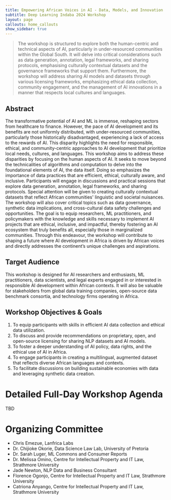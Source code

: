 ```yaml
---
title: Empowering African Voices in AI - Data, Models, and Innovation
subtitle: Deep Learning Indaba 2024 Workshop
layout: page
callouts: home_callouts
show_sidebar: true
---
```


> The workshop is structured to explore both the human-centric and technical aspects of AI, particularly in under-resourced communities within the Global South. It will delve into critical considerations such as data generation, annotation, legal frameworks, and sharing protocols, emphasising culturally contextual datasets and the governance frameworks that support them. Furthermore, the workshop will address sharing AI models and datasets through various licensing frameworks, emphasizing ethical data collection, community engagement, and the management of AI innovations in a manner that respects local cultures and languages.


## Abstract
The transformative potential of AI and ML is immense, reshaping sectors from healthcare to finance. However, the pace of AI development and its benefits are not uniformly distributed, with under-resourced communities, particularly those historically disadvantaged, experiencing a lack of access to the rewards of AI. This disparity highlights the need for responsible, ethical, and community-centric approaches to AI development that prioritize local needs, cultures, and languages. This workshop aims to address these disparities by focusing on the human aspects of AI. It seeks to move beyond the technicalities of algorithms and computation to delve into the foundational elements of AI, the data itself. Doing so emphasizes the importance of data practices that are efficient, ethical, culturally aware, and inclusive. Participants will engage in discussions and practical sessions that explore data generation, annotation, legal frameworks, and sharing protocols. Special attention will be given to creating culturally contextual datasets that reflect African communities' linguistic and societal nuisances. The workshop will also cover critical topics such as data governance, synthetic data implications, and cross-cultural data safety challenges and opportunities. The goal is to equip researchers, ML practitioners, and policymakers with the knowledge and skills necessary to implement AI projects that are ethical, inclusive, and impactful, thereby fostering an AI ecosystem that truly benefits all, especially those in marginalized communities. Through this endeavour, the workshop will contribute to shaping a future where AI development in Africa is driven by African voices and directly addresses the continent’s unique challenges and aspirations.

## Target Audience
This workshop is designed for AI researchers and enthusiasts, ML practitioners, data scientists, and legal experts engaged in or interested in responsible AI development within African contexts. It will also be valuable for stakeholders from global data training companies, open-source data benchmark consortia, and technology firms operating in Africa.

## Workshop Objectives & Goals

1. To equip participants with skills in efficient AI data collection and ethical data utilization.
2. To discuss and provide recommendations on proprietary, open, and open-source licensing for sharing NLP datasets and AI models.
3. To foster a deeper understanding of AI policy, data rights, and the ethical use of AI in Africa.
4. To engage participants in creating a multilingual, augmented dataset that reflects diverse African languages and contexts.
5. To facilitate discussions on building sustainable economies with data and leveraging synthetic data creation.


# Detailed Full-Day Workshop Agenda
TBD

# Organizing Committee
* Chris Emezue, Lanfrica Labs
* Dr. Chijioke Okorie, Data Science Law Lab, University of Pretoria
* Dr. Sarah Luger, ML Commons and Consumer Reports
* Dr. Melissa Omino, Centre for Intellectual Property and IT Law, Strathmore University
* Jade Newton, NLP Data and Business Consultant
* Florence Ogonjo, Centre for Intellectual Property and IT Law, Strathmore University
* Catriona Anyango, Centre for Intellectual Property and IT Law, Strathmore University

